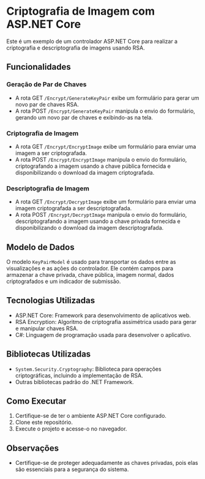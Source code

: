 # Criptografia de Imagem com ASP.NET Core

Este é um exemplo de um controlador ASP.NET Core para realizar a criptografia e descriptografia de imagens usando RSA.

## Funcionalidades

### Geração de Par de Chaves

- A rota GET `/Encrypt/GenerateKeyPair` exibe um formulário para gerar um novo par de chaves RSA.
- A rota POST `/Encrypt/GenerateKeyPair` manipula o envio do formulário, gerando um novo par de chaves e exibindo-as na tela.

### Criptografia de Imagem

- A rota GET `/Encrypt/EncryptImage` exibe um formulário para enviar uma imagem a ser criptografada.
- A rota POST `/Encrypt/EncryptImage` manipula o envio do formulário, criptografando a imagem usando a chave pública fornecida e disponibilizando o download da imagem criptografada.

### Descriptografia de Imagem

- A rota GET `/Encrypt/DecryptImage` exibe um formulário para enviar uma imagem criptografada a ser descriptografada.
- A rota POST `/Encrypt/DecryptImage` manipula o envio do formulário, descriptografando a imagem usando a chave privada fornecida e disponibilizando o download da imagem descriptografada.

## Modelo de Dados

O modelo `KeyPairModel` é usado para transportar os dados entre as visualizações e as ações do controlador. Ele contém campos para armazenar a chave privada, chave pública, imagem normal, dados criptografados e um indicador de submissão.

## Tecnologias Utilizadas

- ASP.NET Core: Framework para desenvolvimento de aplicativos web.
- RSA Encryption: Algoritmo de criptografia assimétrica usado para gerar e manipular chaves RSA.
- C#: Linguagem de programação usada para desenvolver o aplicativo.

## Bibliotecas Utilizadas

- `System.Security.Cryptography`: Biblioteca para operações criptográficas, incluindo a implementação de RSA.
- Outras bibliotecas padrão do .NET Framework.

## Como Executar

1. Certifique-se de ter o ambiente ASP.NET Core configurado.
2. Clone este repositório.
3. Execute o projeto e acesse-o no navegador.

## Observações

- Certifique-se de proteger adequadamente as chaves privadas, pois elas são essenciais para a segurança do sistema.
